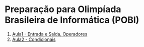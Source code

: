 # Preparação para Olimpíada Brasileira de Informática (POBI)

1. [Aula1 - Entrada e Saída, Operadores](Aula1.md)
2. [Aula2 - Condicionais](Aula2.md)